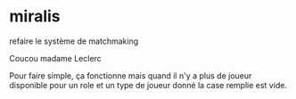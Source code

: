 # miralis
refaire le système de matchmaking

Coucou madame Leclerc

Pour faire simple, ça fonctionne mais quand il n'y a plus de joueur disponible pour un role et un type de joueur donné la case remplie est vide.
